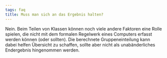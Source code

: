```yaml
---
tags: faq
title: Muss man sich an das Ergebnis halten?
---
```


Nein. Beim Teilen von Klassen können noch viele andere Faktoren eine Rolle spielen, die nicht mit dem formalen Regelwerk eines Computers erfasst werden können (oder sollten). Die berechnete Gruppeneinteilung kann dabei helfen Übersicht zu schaffen, sollte aber nicht als unabänderliches Endergebnis hingenommen werden.
